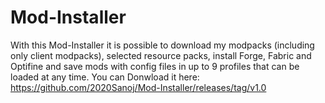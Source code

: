 # Mod-Installer
With this Mod-Installer it is possible to download my modpacks (including only client modpacks), selected resource packs, install Forge, Fabric and Optifine and save mods with config files in up to 9 profiles that can be loaded at any time.
You can Donwload it here: https://github.com/2020Sanoj/Mod-Installer/releases/tag/v1.0
